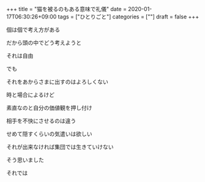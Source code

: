 +++
title = "猫を被るのもある意味で礼儀"
date = 2020-01-17T06:30:26+09:00
tags = ["ひとりごと"]
categories = [""]
draft = false
+++

個は個で考え方がある

だから頭の中でどう考えようと

それは自由

でも

それをあからさまに出すのはよろしくない

時と場合によるけど

素直なのと自分の価値観を押し付け

相手を不快にさせるのは違う

せめて隠すくらいの気遣いは欲しい

それが出来なければ集団では生きていけない

そう思いました

それでは

